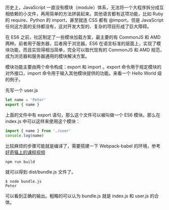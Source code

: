 历史上，JavaScript 一直没有模块（module）体系，无法将一个大程序拆分成互相依赖的小文件，再用简单的方法拼装起来。其他语言都有这项功能，比如 Ruby 的 require、Python 的 import，甚至就连 CSS 都有 @import，但是 JavaScript 任何这方面的支持都没有，这对开发大型的、复杂的项目形成了巨大障碍。

在 ES6 之前，社区制定了一些模块加载方案，最主要的有 CommonJS 和 AMD 两种。前者用于服务器，后者用于浏览器。ES6 在语言标准的层面上，实现了模块功能，而且实现得相当简单，完全可以取代现有的 CommonJS 和 AMD 规范，成为浏览器和服务器通用的模块解决方案。

模块功能主要由两个命令构成：export 和 import 。export 命令用于规定模块的对外接口，import 命令用于输入其他模块提供的功能。来看一个 Hello World 级的例子。

先写一个 user.js

```js
let name = 'Peter'
export { name }
```

上面的文件中有 export 语句，那么这个文件可以被叫做一个 ES6 模块。那么在 index.js 中可以这样来使用这个模块：

```js
import { name } from './user'
console.log(name)
```

比较麻烦的步骤可能就是编译了，需要搭建一下 Webpack-babel 的环境，参考 [好奇猫上的课程视频](http://haoqicat.com/webpack-react-tricks/)

```
npm run build
```

就可以得到 dist/bundle.js 文件了。

```
$ node bundle.js
Peter
```

可以看到正确的输出。粗略的可以认为 bundle.js 就是 index.js 和 user.js 的合体。
